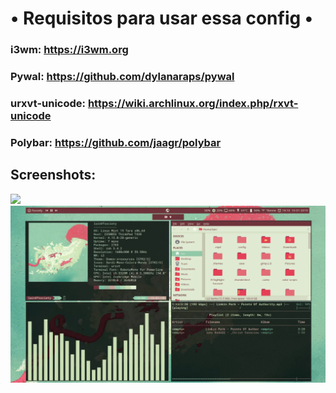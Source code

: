 #           • Requisitos para usar essa config •
### i3wm: https://i3wm.org
### Pywal: https://github.com/dylanaraps/pywal
### urxvt-unicode: https://wiki.archlinux.org/index.php/rxvt-unicode
### Polybar: https://github.com/jaagr/polybar

## Screenshots:
![](https://github.com/w1redl4in/i3wm/blob/master/Prints/2019-02-14--07:58:30:PM--1600900--scrot.png)
![](https://github.com/w1redl4in/.dotfiles/blob/master/Prints/Screenshot_2.png)




